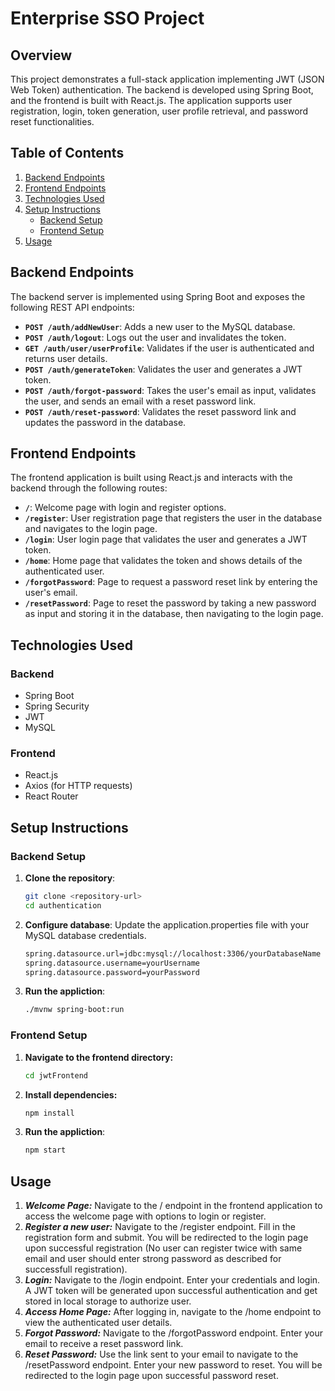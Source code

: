 # Enterprise SSO Project

## Overview

This project demonstrates a full-stack application implementing JWT (JSON Web Token) authentication. The backend is developed using Spring Boot, and the frontend is built with React.js. The application supports user registration, login, token generation, user profile retrieval, and password reset functionalities.

## Table of Contents

1. [Backend Endpoints](#backend-endpoints)
2. [Frontend Endpoints](#frontend-endpoints)
3. [Technologies Used](#technologies-used)
4. [Setup Instructions](#setup-instructions)
   - [Backend Setup](#backend-setup)
   - [Frontend Setup](#frontend-setup)
5. [Usage](#usage)

## Backend Endpoints

The backend server is implemented using Spring Boot and exposes the following REST API endpoints:

- **`POST /auth/addNewUser`**: Adds a new user to the MySQL database.
- **`POST /auth/logout`**: Logs out the user and invalidates the token.
- **`GET /auth/user/userProfile`**: Validates if the user is authenticated and returns user details.
- **`POST /auth/generateToken`**: Validates the user and generates a JWT token.
- **`POST /auth/forgot-password`**: Takes the user's email as input, validates the user, and sends an email with a reset password link.
- **`POST /auth/reset-password`**: Validates the reset password link and updates the password in the database.

## Frontend Endpoints

The frontend application is built using React.js and interacts with the backend through the following routes:

- **`/`**: Welcome page with login and register options.
- **`/register`**: User registration page that registers the user in the database and navigates to the login page.
- **`/login`**: User login page that validates the user and generates a JWT token.
- **`/home`**: Home page that validates the token and shows details of the authenticated user.
- **`/forgotPassword`**: Page to request a password reset link by entering the user's email.
- **`/resetPassword`**: Page to reset the password by taking a new password as input and storing it in the database, then navigating to the login page.

## Technologies Used

### Backend
- Spring Boot
- Spring Security
- JWT
- MySQL

### Frontend
- React.js
- Axios (for HTTP requests)
- React Router

## Setup Instructions

### Backend Setup

1. **Clone the repository**:
   ```bash
   git clone <repository-url>
   cd authentication
2. **Configure database**:
Update the application.properties file with your MySQL database credentials.

   ```bash
   spring.datasource.url=jdbc:mysql://localhost:3306/yourDatabaseName
   spring.datasource.username=yourUsername
   spring.datasource.password=yourPassword
3. **Run the appliction**:
   ```bash
   ./mvnw spring-boot:run
### Frontend Setup

1. **Navigate to the frontend directory:**
   ```bash
   cd jwtFrontend
2. **Install dependencies:**

   ```bash
   npm install
3. **Run the appliction**:
   ```bash
   npm start
## Usage
1. ***Welcome Page:***
Navigate to the / endpoint in the frontend application to access the welcome page with options to login or register.
2. ***Register a new user:***
Navigate to the /register endpoint.
Fill in the registration form and submit. You will be redirected to the login page upon successful registration
(No user can register twice with same email and user should enter strong password as described for successfull registration).
3. ***Login:***
Navigate to the /login endpoint.
Enter your credentials and login. A JWT token will be generated upon successful authentication and get stored in local storage to authorize user.
4. ***Access Home Page:***
After logging in, navigate to the /home endpoint to view the authenticated user details.
5. ***Forgot Password:***
Navigate to the /forgotPassword endpoint.
Enter your email to receive a reset password link.
6. ***Reset Password:***
Use the link sent to your email to navigate to the /resetPassword endpoint.
Enter your new password to reset. You will be redirected to the login page upon successful password reset.



